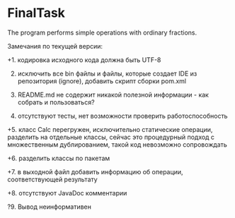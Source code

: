 # FinalTask
The program performs simple operations with ordinary fractions.

Замечания по текущей версии:

+1. кодировка исходного кода должна быть UTF-8

2. исключить все bin файлы и файлы, которые создает IDE из репозитория (ignore), добавить скрипт сборки pom.xml

3. README.md не содержит никакой полезной информации - как собрать и пользоваться?

4. отсутствуют тесты, нет возможности проверить работоспособность

+5. класс Calc перегружен, исключительно статические операции, разделить на отдельные классы, сейчас это процедурный подход с множественным дублированием, такой код невозможно сопровождать

+6. разделить классы по пакетам

+7. в выходной файл добавить информацию об операции, соответствующей результату

+8. отсутствуют JavaDoc комментарии

?9. Вывод неинформативен